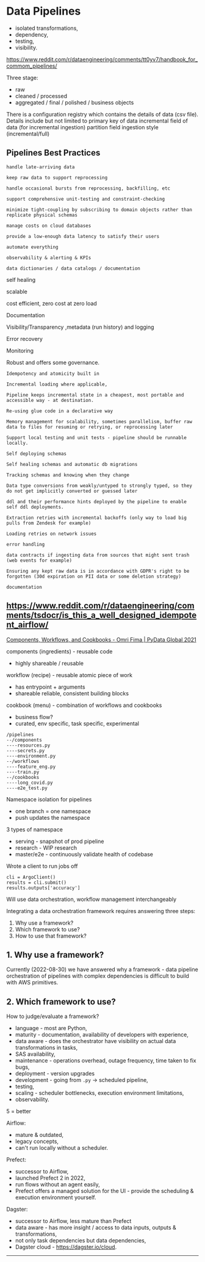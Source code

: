 # Data Pipelines

- isolated transformations,
- dependency,
- testing,
- visibility.

https://www.reddit.com/r/dataengineering/comments/tt0yv7/handbook_for_commom_pipelines/

Three stage:
- raw
- cleaned / processed
- aggregated / final / polished / business objects

There is a configuration registry which contains the details of data (csv file). Details include but not limited to
  primary key of data
  incremental field of data (for incremental ingestion)
  partition field
  ingestion style (incremental/full)

## Pipelines Best Practices

    handle late-arriving data

    keep raw data to support reprocessing

    handle occasional bursts from reprocessing, backfilling, etc

    support comprehensive unit-testing and constraint-checking

    minimize tight-coupling by subscribing to domain objects rather than replicate physical schemas

    manage costs on cloud databases

    provide a low-enough data latency to satisfy their users

    automate everything

    observability & alerting & KPIs

    data dictionaries / data catalogs / documentation

self healing

scalable

cost efficient, zero cost at zero load

Documentation

Visibility/Transparency ,metadata (run history) and logging

Error recovery

Monitoring

Robust and offers some governance. 

    Idempotency and atomicity built in

    Incremental loading where applicable,

    Pipeline keeps incremental state in a cheapest, most portable and accessible way - at destination.

    Re-using glue code in a declarative way

    Memory management for scalability, sometimes parallelism, buffer raw data to files for resuming or retrying, or reprocessing later

    Support local testing and unit tests - pipeline should be runnable locally.

    Self deploying schemas

    Self healing schemas and automatic db migrations

    Tracking schemas and knowing when they change

    Data type conversions from weakly/untyped to strongly typed, so they do not get implicitly converted or guessed later

    ddl and their performance hints deployed by the pipeline to enable self ddl deployments.

    Extraction retries with incremental backoffs (only way to load big pulls from Zendesk for example)

    Loading retries on network issues

    error handling

    data contracts if ingesting data from sources that might sent trash (web events for example)

    Ensuring any kept raw data is in accordance with GDPR's right to be forgotten (30d expiration on PII data or some deletion strategy)

    documentation

## https://www.reddit.com/r/dataengineering/comments/tsdocr/is_this_a_well_designed_idempotent_airflow/


[Components, Workflows, and Cookbooks - Omri Fima | PyData Global 2021](https://youtu.be/QZe3o0KnmYE)

components (ingredients) - reusable code
- highly shareable / reusable

workflow (recipe) - reusable atomic piece of work
- has entrypoint + arguments
- shareable reliable, consistent building blocks

cookbook (menu) - combination of workflows and cookbooks
- business flow?
- curated, env specific, task specific, experimental

```
/pipelines
--/components
----resources.py
----secrets.py
----environment.py
--/workflows
----feature_eng.py
----train.py
--/cookbooks
----long_covid.py
----e2e_test.py
```

Namespace isolation for pipelines
- one branch = one namespace
- push updates the namespace

3 types of namespace
- serving - snapshot of prod pipeline
- research - WIP research
- master/e2e - continuously validate health of codebase

Wrote a client to run jobs off

```
cli = ArgoClient()
results = cli.submit()
results.outputs['accuracy']
```


Will use data orchestration, workflow management interchangeably

Integrating a data orchestration framework requires answering three steps:

1. Why use a framework?
2. Which framework to use?
3. How to use that framework?

## 1. Why use a framework?

Currently (2022-08-30) we have answered why a framework - data pipeline orchestration of pipelines with complex dependencies is difficult to build with AWS primitives.  

## 2. Which framework to use?

How to judge/evaluate a framework?

- language - most are Python,
- maturity - documentation, availability of developers with experience,
- data aware - does the orchestrator have visibility on actual data transformations in tasks,
- SAS availability,
- maintenance - operations overhead, outage frequency, time taken to fix bugs,
- deployment - version upgrades
- development - going from `.py` -> scheduled pipeline,
- testing,
- scaling - scheduler bottlenecks, execution environment limitations,
- observability.

5 = better

Airflow:

- mature & outdated,
- legacy concepts,
- can't run locally without a scheduler.

Prefect:

- successor to Airflow,
- launched Prefect 2 in 2022,
- run flows without an agent easily,
- Prefect offers a managed solution for the UI - provide the scheduling & execution environment yourself.

Dagster:

- successor to Airflow, less mature than Prefect
- data aware - has more insight / access to data inputs, outputs & transformations,
- not only task dependencies but data dependencies,
- Dagster cloud - https://dagster.io/cloud.


---
